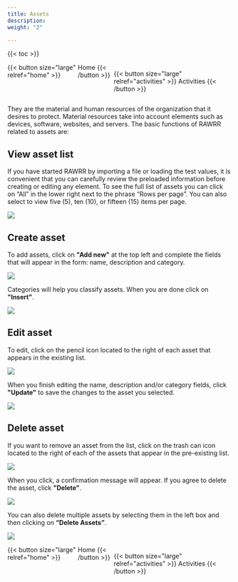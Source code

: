 ```yaml
---
title: Assets
description: 
weight: "2"

---
```

{{< toc >}}

<div style="display: flex; justify-content: space-between">
{{< button size="large" relref="home" >}}  <i class="arrow left"></i> Home {{< /button >}}

{{< button size="large" relref="activities" >}} Activities <i class="arrow right"></i> {{< /button >}}

</div>

They are the material and human resources of the organization that it desires to protect. Material resources take into account elements such as devices, software, websites, and servers. The basic functions of RAWRR related to assets are:

## View asset list

If you have started RAWRR by importing a file or loading the test values, it is convenient that you can carefully review the preloaded information before creating or editing any element. To see the full list of assets you can click on “All” in the lower right next to the phrase “Rows per page”. You can also select to view five (5), ten (10), or fifteen (15) items per page.

![](/images/as-lista.png)

## Create asset

To add assets, click on **"Add new"** at the top left and complete the fields that will appear in the form: name, description and category.

![](/images/as-1.png)

Categories will help you classify assets. When you are done click on **"Insert"**.

![](/images/as-crear.png)

## Edit asset

To edit, click on the pencil icon located to the right of each asset that appears in the existing list.

![](/images/as-editar.png)

When you finish editing the name, description and/or category fields, click **"Update"** to save the changes to the asset you selected.

![](/images/as-editar-2.png)

## Delete asset

If you want to remove an asset from the list, click on the trash can icon located to the right of each of the assets that appear in the pre-existing list.

![](/images/as-eliminar.png)

When you click, a confirmation message will appear. If you agree to delete the asset, click **"Delete"**.

![](/images/as-eliminar-2.png)

You can also delete multiple assets by selecting them in the left box and then clicking on **“Delete Assets”**.

![](/images/as-delete-varios.png)

<div style="display: flex; justify-content: space-between">
{{< button size="large" relref="home" >}} <i class="arrow left"> </i> Home {{< /button >}}

{{< button size="large" relref="activities" >}} Activities <i class="arrow right"></i> {{< /button >}}

</div>